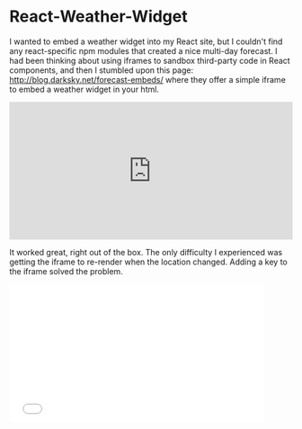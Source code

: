 # React-Weather-Widget

I wanted to embed a weather widget into my React site, but I couldn't find any react-specific npm modules that created a nice multi-day forecast. I had been thinking about using iframes to sandbox third-party code in React components, and then I stumbled upon this page: http://blog.darksky.net/forecast-embeds/ where they offer a simple iframe to embed a weather widget in your html.

 <iframe id="forecast_embed" type="text/html" frameborder="0" height="245" width="100%" src="http://forecast.io/embed/#lat=42.3583&lon=-71.0603&name=Downtown Boston"> </iframe> 

It worked great, right out of the box. The only difficulty I experienced was getting the iframe to re-render when the location changed. Adding a key to the iframe solved the problem. 

<iframe id="forecast_embed" key={this.state.lat} type="text/html" frameBorder="0" height="245" width="90%" src={"http://forecast.io/embed/#lat=" + this.state.lat + "&lon=" + this.state.lng + "&name=event"}> </iframe>

